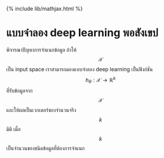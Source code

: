 {% include lib/mathjax.html %}
# แบบจำลอง deep learning พอสังเขป

พิจารณาปัญหาการจำแนกข้อมูล ถ้าให้ $$\mathcal{X}$$ เป็น input space เราสามารถมองแบบจำลอง deep learning เป็นฟังก์ชัน $$h_\theta : \mathcal{X}\rightarrow \mathbb{R}^k$$ ที่รับข้อมูลจาก $$\mathcal{X}$$ และให้ผลเป็นเวกเตอร์ของจำนวนจริง $$k$$ มิติ เมื่อ $$k$$ เป็นจำนวนของชนิดข้อมูลที่ต้องการจำแนก 


